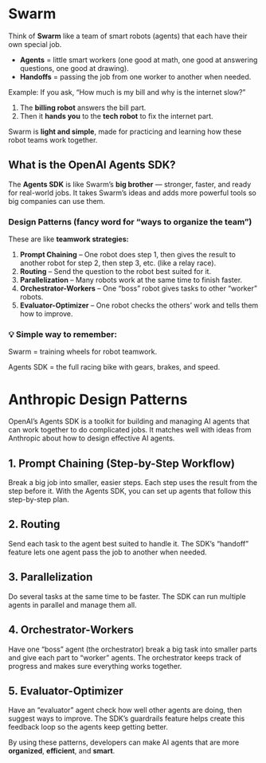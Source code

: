 # Swarm

Think of **Swarm** like a team of smart robots (agents) that each have their own special job.
- **Agents** = little smart workers (one good at math, one good at answering questions, one good at drawing).
- **Handoffs** = passing the job from one worker to another when needed.

Example:
If you ask, “How much is my bill and why is the internet slow?”
1. The **billing robot** answers the bill part.
2. Then it **hands you** to the **tech robot** to fix the internet part.

Swarm is **light and simple**, made for practicing and learning how these robot teams work together.


## What is the OpenAI Agents SDK?
The **Agents SDK** is like Swarm’s **big brother** — stronger, faster, and ready for real-world jobs.
It takes Swarm’s ideas and adds more powerful tools so big companies can use them.

### Design Patterns (fancy word for “ways to organize the team”)
These are like **teamwork strategies:**
1. **Prompt Chaining** – One robot does step 1, then gives the result to another robot for step 2, then step 3, etc. (like a relay race).
2. **Routing** – Send the question to the robot best suited for it.
3. **Parallelization** – Many robots work at the same time to finish faster.
4. **Orchestrator-Workers** – One “boss” robot gives tasks to other “worker” robots.
5. **Evaluator-Optimizer** – One robot checks the others’ work and tells them how to improve.

### 💡 Simple way to remember:
Swarm = training wheels for robot teamwork.  <br>

Agents SDK = the full racing bike with gears, brakes, and speed.




# Anthropic Design Patterns


OpenAI’s Agents SDK is a toolkit for building and managing AI agents that can work together to do complicated jobs. It matches well with ideas from Anthropic about how to design effective AI agents.

## 1. Prompt Chaining (Step-by-Step Workflow)
Break a big job into smaller, easier steps. Each step uses the result from the step before it. With the Agents SDK, you can set up agents that follow this step-by-step plan.

## 2. Routing
Send each task to the agent best suited to handle it. The SDK’s “handoff” feature lets one agent pass the job to another when needed.

## 3. Parallelization
Do several tasks at the same time to be faster. The SDK can run multiple agents in parallel and manage them all.

## 4. Orchestrator-Workers
Have one “boss” agent (the orchestrator) break a big task into smaller parts and give each part to “worker” agents. The orchestrator keeps track of progress and makes sure everything works together.

## 5. Evaluator-Optimizer
Have an “evaluator” agent check how well other agents are doing, then suggest ways to improve. The SDK’s guardrails feature helps create this feedback loop so the agents keep getting better.


By using these patterns, developers can make AI agents that are more **organized**, **efficient**, and **smart**.
